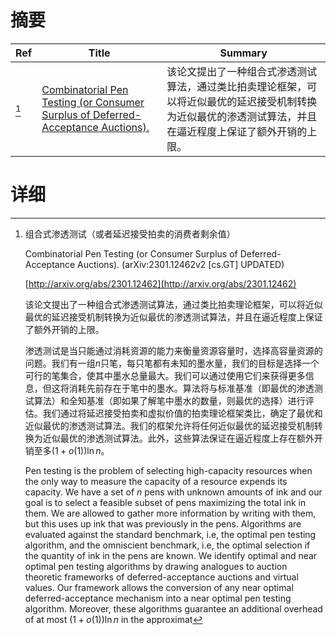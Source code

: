# 摘要

| Ref | Title | Summary |
| --- | --- | --- |
| [^1] | [Combinatorial Pen Testing (or Consumer Surplus of Deferred-Acceptance Auctions).](http://arxiv.org/abs/2301.12462) | 该论文提出了一种组合式渗透测试算法，通过类比拍卖理论框架，可以将近似最优的延迟接受机制转换为近似最优的渗透测试算法，并且在逼近程度上保证了额外开销的上限。 |

# 详细

[^1]: 组合式渗透测试（或者延迟接受拍卖的消费者剩余值）

    Combinatorial Pen Testing (or Consumer Surplus of Deferred-Acceptance Auctions). (arXiv:2301.12462v2 [cs.GT] UPDATED)

    [http://arxiv.org/abs/2301.12462](http://arxiv.org/abs/2301.12462)

    该论文提出了一种组合式渗透测试算法，通过类比拍卖理论框架，可以将近似最优的延迟接受机制转换为近似最优的渗透测试算法，并且在逼近程度上保证了额外开销的上限。

    

    渗透测试是当只能通过消耗资源的能力来衡量资源容量时，选择高容量资源的问题。我们有一组$n$只笔，每只笔都有未知的墨水量，我们的目标是选择一个可行的笔集合，使其中墨水总量最大。我们可以通过使用它们来获得更多信息，但这将消耗先前存在于笔中的墨水。算法将与标准基准（即最优的渗透测试算法）和全知基准（即如果了解笔中墨水的数量，则最优的选择）进行评估。我们通过将延迟接受拍卖和虚拟价值的拍卖理论框架类比，确定了最优和近似最优的渗透测试算法。我们的框架允许将任何近似最优的延迟接受机制转换为近似最优的渗透测试算法。此外，这些算法保证在逼近程度上存在额外开销至多$(1+o(1)) \ln n$。

    Pen testing is the problem of selecting high-capacity resources when the only way to measure the capacity of a resource expends its capacity. We have a set of $n$ pens with unknown amounts of ink and our goal is to select a feasible subset of pens maximizing the total ink in them. We are allowed to gather more information by writing with them, but this uses up ink that was previously in the pens. Algorithms are evaluated against the standard benchmark, i.e, the optimal pen testing algorithm, and the omniscient benchmark, i.e, the optimal selection if the quantity of ink in the pens are known.  We identify optimal and near optimal pen testing algorithms by drawing analogues to auction theoretic frameworks of deferred-acceptance auctions and virtual values. Our framework allows the conversion of any near optimal deferred-acceptance mechanism into a near optimal pen testing algorithm. Moreover, these algorithms guarantee an additional overhead of at most $(1+o(1)) \ln n$ in the approximat
    

